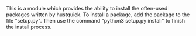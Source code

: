 This is a module which provides the ability to install the often-used packages written by hustquick.
To install a package, add the package to the file "setup.py". Then use the command "python3 setup.py install" to finish the install process.
